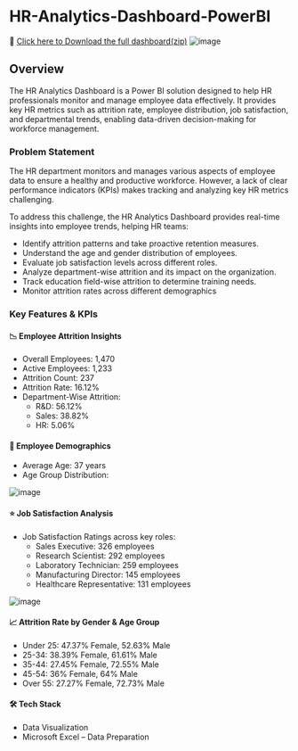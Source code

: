 # HR-Analytics-Dashboard-PowerBI

📂 [Click here to Download the full dashboard(zip)](https://github.com/LinoyOkev/HR-Analytics-Dashboard-PowerBI/blob/main/HR%20Dashboard.zip)
![image](https://github.com/user-attachments/assets/739f4fb4-693d-4df5-afa3-fb1d1c378e95)

## Overview

The HR Analytics Dashboard is a Power BI solution designed to help HR professionals monitor and manage employee data effectively. It provides key HR metrics such as attrition rate, employee distribution, job satisfaction, and departmental trends, enabling data-driven decision-making for workforce management.

### Problem Statement
The HR department monitors and manages various aspects of employee data to ensure a healthy and productive workforce. However, a lack of clear performance indicators (KPIs) makes tracking and analyzing key HR metrics challenging.

To address this challenge, the HR Analytics Dashboard provides real-time insights into employee trends, helping HR teams:
- Identify attrition patterns and take proactive retention measures.
- Understand the age and gender distribution of employees.
- Evaluate job satisfaction levels across different roles.
- Analyze department-wise attrition and its impact on the organization.
- Track education field-wise attrition to determine training needs.
- Monitor attrition rates across different demographics

### Key Features & KPIs

#### 📉 Employee Attrition Insights
- Overall Employees: 1,470
- Active Employees: 1,233
- Attrition Count: 237
- Attrition Rate: 16.12%
- Department-Wise Attrition:
  - R&D: 56.12%
  - Sales: 38.82%
  - HR: 5.06%

#### 🎯 Employee Demographics
- Average Age: 37 years
- Age Group Distribution:

 ![image](https://github.com/user-attachments/assets/21e8fd1d-7782-4eed-ab5b-79c497e5a583)


#### ⭐ Job Satisfaction Analysis
- Job Satisfaction Ratings across key roles:
  - Sales Executive: 326 employees
  - Research Scientist: 292 employees
  - Laboratory Technician: 259 employees
  - Manufacturing Director: 145 employees
  - Healthcare Representative: 131 employees

![image](https://github.com/user-attachments/assets/327da20a-6b82-4bf7-9734-d2e8cd1da0ea)


#### 📈 Attrition Rate by Gender & Age Group
- Under 25: 47.37% Female, 52.63% Male
- 25-34: 38.39% Female, 61.61% Male
- 35-44: 27.45% Female, 72.55% Male
- 45-54: 36% Female, 64% Male
- Over 55: 27.27% Female, 72.73% Male

#### 🛠️ Tech Stack
- Data Visualization
- Microsoft Excel – Data Preparation


